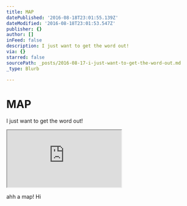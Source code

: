 ```yaml
---
title: MAP
datePublished: '2016-08-18T23:01:55.139Z'
dateModified: '2016-08-18T23:01:53.547Z'
publisher: {}
author: []
inFeed: false
description: I just want to get the word out!
via: {}
starred: false
sourcePath: _posts/2016-08-17-i-just-want-to-get-the-word-out.md
_type: Blurb

---
```

# MAP

I just want to get the word out!

<iframe src="https://the-grid.github.io/ed-location/?latitude=40.827&amp;longitude=-73.9757&amp;zoom=12&amp;address=Edgewater%2C%20New%20Jersey%2C%20United%20States" style=""></iframe>

ahh a map! Hi